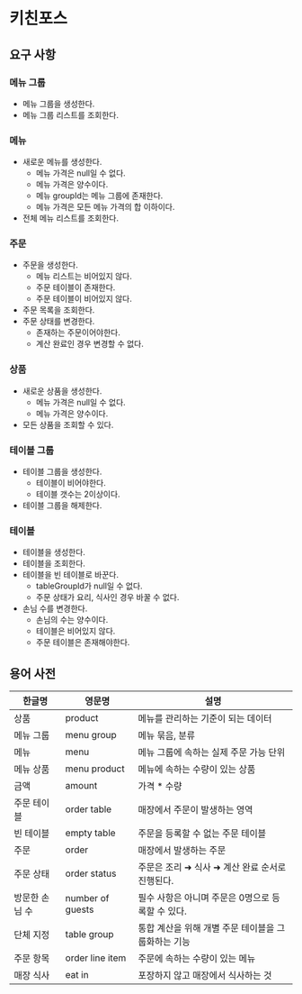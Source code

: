 # 키친포스

## 요구 사항

### 메뉴 그룹
- 메뉴 그룹을 생성한다.
- 메뉴 그룹 리스트를 조회한다.

### 메뉴
- 새로운 메뉴를 생성한다.
    - 메뉴 가격은 null일 수 없다.
	- 메뉴 가격은 양수이다.
    - 메뉴 groupId는 메뉴 그룹에 존재한다.
    - 메뉴 가격은 모든 메뉴 가격의 합 이하이다.
- 전체 메뉴 리스트를 조회한다.

### 주문
- 주문을 생성한다.
    - 메뉴 리스트는 비어있지 않다.
    - 주문 테이블이 존재한다.
    - 주문 테이블이 비어있지 않다.
- 주문 목록을 조회한다.
- 주문 상태를 변경한다.
	- 존재하는 주문이어야한다.
	- 계산 완료인 경우 변경할 수 없다.

### 상품
- 새로운 상품을 생성한다.
    - 메뉴 가격은 null일 수 없다.
	- 메뉴 가격은 양수이다.
- 모든 상품을 조회할 수 있다.

### 테이블 그룹
- 테이블 그룹을 생성한다.
	- 테이블이 비어야한다.
	- 테이블 갯수는 2이상이다.
- 테이블 그룹을 해제한다.
 
 ### 테이블
- 테이블을 생성한다.
- 테이블을 조회한다.
- 테이블을 빈 테이블로 바꾼다.
	- tableGroupId가 null일 수 없다.
	- 주문 상태가 요리, 식사인 경우 바꿀 수 없다.
- 손님 수를 변경한다.
	- 손님의 수는 양수이다.
	- 테이블은 비어있지 않다.
	- 주문 테이블은 존재해야한다.

## 용어 사전

| 한글명 | 영문명 | 설명 |
| --- | --- | --- |
| 상품 | product | 메뉴를 관리하는 기준이 되는 데이터 |
| 메뉴 그룹 | menu group | 메뉴 묶음, 분류 |
| 메뉴 | menu | 메뉴 그룹에 속하는 실제 주문 가능 단위 |
| 메뉴 상품 | menu product | 메뉴에 속하는 수량이 있는 상품 |
| 금액 | amount | 가격 * 수량 |
| 주문 테이블 | order table | 매장에서 주문이 발생하는 영역 |
| 빈 테이블 | empty table | 주문을 등록할 수 없는 주문 테이블 |
| 주문 | order | 매장에서 발생하는 주문 |
| 주문 상태 | order status | 주문은 조리 ➜ 식사 ➜ 계산 완료 순서로 진행된다. |
| 방문한 손님 수 | number of guests | 필수 사항은 아니며 주문은 0명으로 등록할 수 있다. |
| 단체 지정 | table group | 통합 계산을 위해 개별 주문 테이블을 그룹화하는 기능 |
| 주문 항목 | order line item | 주문에 속하는 수량이 있는 메뉴 |
| 매장 식사 | eat in | 포장하지 않고 매장에서 식사하는 것 |
